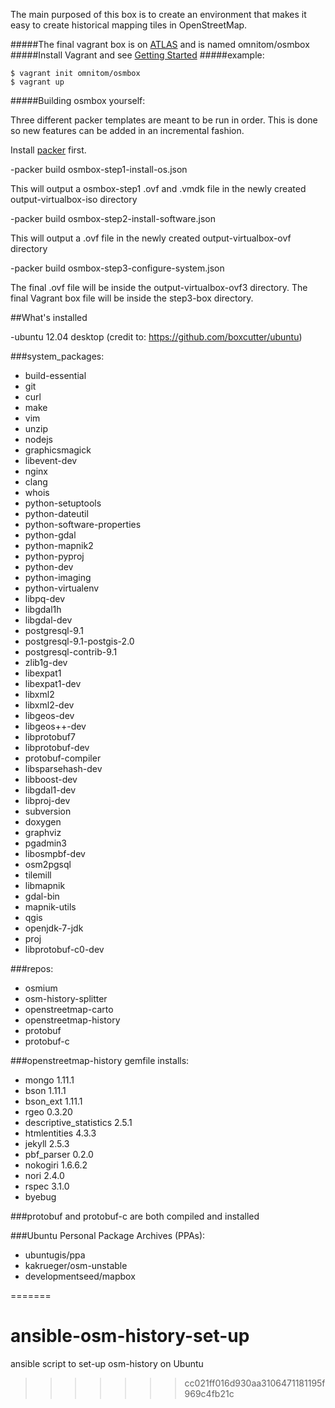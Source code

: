 
The main purposed of this box is to create an environment that makes it easy to create historical mapping tiles in OpenStreetMap.

#####The final vagrant box is on [ATLAS](https://atlas.hashicorp.com/omnitom/boxes/osmbox) and is named omnitom/osmbox
#####Install Vagrant and see [Getting Started](http://docs.vagrantup.com/v2/getting-started/index.html) 
#####example:
```Batchfile
$ vagrant init omnitom/osmbox
$ vagrant up
```
#####Building osmbox yourself:

Three different packer templates are meant to be run in order. This is done so new features can be added in an incremental fashion.

Install [packer](https://www.packer.io/intro/getting-started/setup.html) first. 

-packer build osmbox-step1-install-os.json

This will output a osmbox-step1 .ovf and .vmdk file in the newly created output-virtualbox-iso directory

-packer build osmbox-step2-install-software.json

This will output a .ovf file in the newly created output-virtualbox-ovf directory

-packer build osmbox-step3-configure-system.json

The final .ovf file will be inside the output-virtualbox-ovf3 directory. The final Vagrant box file will be inside the step3-box directory.

##What's installed

-ubuntu 12.04 desktop (credit to: https://github.com/boxcutter/ubuntu)

###system_packages:
  - build-essential
  - git
  - curl
  - make
  - vim
  - unzip
  - nodejs 
  - graphicsmagick
  - libevent-dev
  - nginx
  - clang 
  - whois
  - python-setuptools
  - python-dateutil
  - python-software-properties 
  - python-gdal 
  - python-mapnik2 
  - python-pyproj
  - python-dev 
  - python-imaging
  - python-virtualenv
  - libpq-dev
  - libgdal1h
  - libgdal-dev
  - postgresql-9.1
  - postgresql-9.1-postgis-2.0
  - postgresql-contrib-9.1
  - zlib1g-dev
  - libexpat1
  - libexpat1-dev
  - libxml2
  - libxml2-dev
  - libgeos-dev
  - libgeos++-dev
  - libprotobuf7
  - libprotobuf-dev
  - protobuf-compiler
  - libsparsehash-dev
  - libboost-dev
  - libgdal1-dev
  - libproj-dev
  - subversion
  - doxygen
  - graphviz
  - pgadmin3
  - libosmpbf-dev
  - osm2pgsql
  - tilemill 
  - libmapnik 
  - gdal-bin
  - mapnik-utils
  - qgis
  - openjdk-7-jdk 
  - proj 
  - libprotobuf-c0-dev

  ###repos:

  - osmium
  - osm-history-splitter
  - openstreetmap-carto
  - openstreetmap-history
  - protobuf
  - protobuf-c

  ###openstreetmap-history gemfile installs:

  - mongo 1.11.1
  - bson 1.11.1
  - bson_ext 1.11.1
  - rgeo 0.3.20
  - descriptive_statistics 2.5.1
  - htmlentities 4.3.3
  - jekyll 2.5.3
  - pbf_parser 0.2.0
  - nokogiri 1.6.6.2
  - nori 2.4.0
  - rspec 3.1.0
  - byebug

  ###protobuf and protobuf-c are both compiled and installed

  ###Ubuntu Personal Package Archives (PPAs):

  - ubuntugis/ppa
  - kakrueger/osm-unstable
  - developmentseed/mapbox

=======
# ansible-osm-history-set-up
ansible script to set-up osm-history on Ubuntu
>>>>>>> cc021ff016d930aa3106471181195f969c4fb21c

